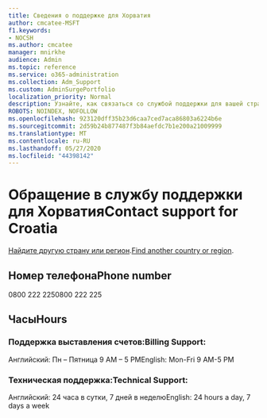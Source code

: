 ```yaml
---
title: Сведения о поддержке для Хорватия
author: cmcatee-MSFT
f1.keywords:
- NOCSH
ms.author: cmcatee
manager: mnirkhe
audience: Admin
ms.topic: reference
ms.service: o365-administration
ms.collection: Adm_Support
ms.custom: AdminSurgePortfolio
localization_priority: Normal
description: Узнайте, как связаться со службой поддержки для вашей страны или региона.
ROBOTS: NOINDEX, NOFOLLOW
ms.openlocfilehash: 923120dff35b23d6caa7ced7aca86803a6224b6e
ms.sourcegitcommit: 2d59b24b877487f3b84aefdc7b1e200a21009999
ms.translationtype: MT
ms.contentlocale: ru-RU
ms.lasthandoff: 05/27/2020
ms.locfileid: "44398142"
---
```

# <a name="contact-support-for-croatia"></a><span data-ttu-id="a0b94-103">Обращение в службу поддержки для Хорватия</span><span class="sxs-lookup"><span data-stu-id="a0b94-103">Contact support for Croatia</span></span>

<span data-ttu-id="a0b94-104">[Найдите другую страну или регион](../contact-support-for-business-products.md).</span><span class="sxs-lookup"><span data-stu-id="a0b94-104">[Find another country or region](../contact-support-for-business-products.md).</span></span>

## <a name="phone-number"></a><span data-ttu-id="a0b94-105">Номер телефона</span><span class="sxs-lookup"><span data-stu-id="a0b94-105">Phone number</span></span>
<span data-ttu-id="a0b94-106">0800 222 225</span><span class="sxs-lookup"><span data-stu-id="a0b94-106">0800 222 225</span></span>

## <a name="hours"></a><span data-ttu-id="a0b94-107">Часы</span><span class="sxs-lookup"><span data-stu-id="a0b94-107">Hours</span></span>
### <a name="billing-support"></a><span data-ttu-id="a0b94-108">Поддержка выставления счетов:</span><span class="sxs-lookup"><span data-stu-id="a0b94-108">Billing Support:</span></span>

<span data-ttu-id="a0b94-109">Английский: Пн – Пятница 9 AM – 5 PM</span><span class="sxs-lookup"><span data-stu-id="a0b94-109">English: Mon-Fri 9 AM-5 PM</span></span>

### <a name="technical-support"></a><span data-ttu-id="a0b94-110">Техническая поддержка:</span><span class="sxs-lookup"><span data-stu-id="a0b94-110">Technical Support:</span></span>

<span data-ttu-id="a0b94-111">Английский: 24 часа в сутки, 7 дней в неделю</span><span class="sxs-lookup"><span data-stu-id="a0b94-111">English: 24 hours a day, 7 days a week</span></span>
